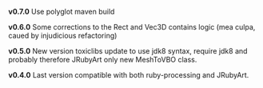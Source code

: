 **v0.7.0** Use polyglot maven build

**v0.6.0** Some corrections to the Rect and Vec3D contains logic (mea culpa, caued by injudicious refactoring)

**v0.5.0** New version toxiclibs update to use jdk8 syntax, require jdk8 and probably therefore JRubyArt only new MeshToVBO class.

**v0.4.0** Last version compatible with both ruby-processing and JRubyArt.
